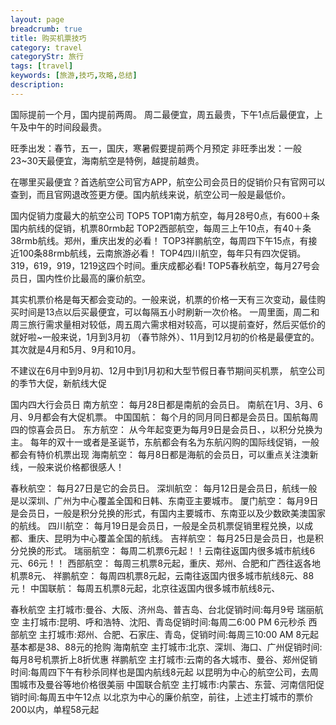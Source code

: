 ```yaml
---
layout: page
breadcrumb: true
title: 购买机票技巧
category: travel
categoryStr: 旅行
tags: [travel]
keywords: [旅游,技巧,攻略,总结]
description: 
---
```



国际提前一个月，国内提前两周。
周二最便宜，周五最贵，下午1点后最便宜，上午及中午的时间段最贵。


旺季出发：春节，五一，国庆，寒暑假要提前两个月预定
非旺季出发：一般23~30天最便宜，海南航空是特例，越提前越贵。


在哪里买最便宜？首选航空公司官方APP，航空公司会员日的促销价只有官网可以查到，而且官网退改签更方便。国内航线来说，航空公司一般是最低价。


国内促销力度最大的航空公司 TOP5
TOP1南方航空，每月28号0点，有600＋条国内航线的促销，机票80rmb起
TOP2西部航空，每周三上午10点，有40＋条38rmb航线。郑州，重庆出发的必看！
TOP3祥鹏航空，每周四下午15点，有接近100条88rmb航线，云南旅游必看！
TOP4四川航空，每年只有四次促销。319，619，919，1219这四个时间。重庆成都必看!
TOP5春秋航空，每月27号会员日，国内性价比最高的廉价航空。

其实机票价格是每天都会变动的。一般来说，机票的价格一天有三次变动，最佳购买时间是13点以后买最便宜，可以每隔五小时刷新一次价格。
一周里面，周二和周三旅行需求量相对较低，周五周六需求相对较高，可以提前查好，然后买低价的就好啦~一般来说，1月到3月初 （春节除外）、11月到12月初的价格是最便宜的。其次就是4月和5月、9月和10月。

不建议在6月中到9月初、12月中到1月初和大型节假日春节期间买机票，
航空公司的季节大促，新航线大促

国内四大行会员日
南方航空：
每月28日都是南航的会员日。
南航在1月、3月、6月、9月都会有大促机票。
中国国航：
每个月的同月同日都是会员日。国航每周四的惊喜会员日。
东方航空：
从今年起变更为每月9日是会员日、，以积分兑换为主。
每年的双十一或者是圣诞节，东航都会有名为东航闪购的国际线促销，一般都会有特价机票出现
海南航空：
每月8日都是海航的会员日，可以重点关注澳新线，一般来说价格都很感人！

春秋航空：
每月27日是它的会员日。
深圳航空：
每月12日是会员日，航线一般是以深圳、广州为中心覆盖全国和日韩、东南亚主要城市。
厦门航空：
每月9日是会员日，一般是积分兑换的形式，有国内主要城市、东南亚以及少数欧美澳国家的航线。
四川航空：
每月19日是会员日，一般是全员机票促销里程兑换，以成都、重庆、昆明为中心覆盖全国的航线。
吉祥航空：
每月25日是会员日，也是积分兑换的形式。
瑞丽航空：
每周二机票6元起！！云南往返国内很多城市航线6元、66元！！
西部航空：
每周三机票8元起，重庆、郑州、合肥和广西往返各地机票8元、
祥鹏航空：
每周四机票8元起，云南往返国内很多城市航线8元、88元！
中国联航：
每周五机票8元起，北京往返国内很多城市航线8元、


春秋航空
主打城市:曼谷、大阪、济州岛、普吉岛、台北促销时间:每月9号
瑞丽航空
主打城市:昆明、呼和浩特、沈阳、青岛促销时间:每周二6:00 PM 6元秒杀
西部航空
主打城市:郑州、合肥、石家庄、青岛，促销时间:每周三10:00 AM 8元起基本都是38、88元的抢购
海南航空
主打城市:北京、深圳、海口、广州促销时间:每月8号机票折上8折优惠
祥鹏航空
主打城市:云南的各大城市、曼谷、郑州促销时间:每周四下午有秒杀同样也是国内航线8元起
以昆明为中心的航空公司，去周围城市及曼谷等地价格很美丽
中国联合航空
主打城市:内蒙古、东营、河南信阳促销时间:每周五中午12点
以北京为中心的廉价航空，前往，上述主打城市的票价200以内，单程58元起


